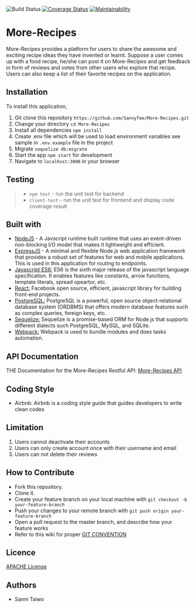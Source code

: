 
![Build Status](https://api.travis-ci.org/SannyTee/More-Recipes.svg?branch=develop) [![Coverage Status](https://coveralls.io/repos/github/SannyTee/More-Recipes/badge.svg)](https://coveralls.io/github/SannyTee/More-Recipes) [![Maintainability](https://api.codeclimate.com/v1/badges/3e149fce348f5b0eff09/maintainability)](https://codeclimate.com/github/SannyTee/More-Recipes/maintainability)

# More-Recipes
More-Recipes provides a platform for users to share the awesome and exciting  recipe ideas they have invented or learnt.  Suppose a user comes up with a food recipe,  he/she can post it on More-Recipes and  get feedback in form of reviews and votes from other users who explore that recipe. Users can also keep a list of their favorite recipes on the application.


## Installation
To install this application, 
1.  Git clone this repository `https://github.com/SannyTee/More-Recipes.git`
2.  Change your directory `cd More-Recipes`
3.  Install all dependencies `npm install`
4.  Create .env file which will be used to load environment variables see sample in `.env.example` file in the project
6.  Migrate `sequelize db:migrate`
7.  Start the app `npm start` for development 
8.  Navigate to `localhost:3000` in your browser


## Testing
> - `npm test` - run the unit test for backend
> - `client-test` - run the unit test for frontend and display code coverage result


## Built with
* [NodeJS](https://nodejs.org/en/) - A Javscript runtime built runtime that uses an event-driven non-blocking I/O model that makes it lightweight and efficient.
* [ExpressJS](http://expressjs.com/) - A minimal and flexible Node.js web application framework that provides a robust set of features for web and mobile applications. This is used in this application for routing to endpoints.
* [Javascript ES6:](https://en.wikipedia.org/wiki/ECMAScript) ES6 is the sixth major release of the javascript language specification. It enables features like constants, arrow functions, template literals, spread opeartor, etc.
* [React:](https://facebook.github.io/react/tutorial/tutorial.html) Facebook open source, efficient, javascript library for building front-end projects.
* [PostgreSQL:](https://www.postgresql.org/) PostgreSQL is a powerful, open source object-relational database system (ORDBMS) that offers modern database features such as complex queries, foreign keys, etc.
* [Sequelize:](http://docs.sequelizejs.com/) Sequelize is a promise-based ORM for Node.js that supports different dialects such PostgreSQL, MySQL, and SQLite.
* [Webpack:](https://webpack.github.io/docs/what-is-webpack.html) Webpack is used to bundle modules and does tasks automation.



## API Documentation
THE  Documentation for the More-Recipes Restful API:
[More-Recipes API](https://app.swaggerhub.com/apis/Tywo/more-recipes/1.0.0#/)

## Coding Style
- Airbnb: Airbnb is a coding style guide that guides developers to write clean codes

## Limitation
1. Users cannot deactivate their accounts
2. Users can only create account once with their username and email
3. Users can not delete their reviews

## How to Contribute
- Fork this repository.
- Clone it.
- Create your feature branch on your local machine with ```git checkout -b your-feature-branch```
- Push your changes to your remote branch with ```git push origin your-feature-branch```
- Open a pull request to the master branch, and describe how your feature works
- Refer to this wiki for proper <a href="https://github.com/SannyTee/More-Recipes/wiki">GIT CONVENTION</a>

## Licence 
[APACHE License](https://github.com/SannyTee/More-Recipes/blob/develop/LICENSE)

## Authors
* Sanni Taiwo



